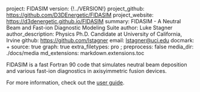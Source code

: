 project: FIDASIM
version: {!../VERSION!}
project_github: https://github.com/D3DEnergetic/FIDASIM
project_website: https://d3denergetic.github.io/FIDASIM
summary: FIDASIM - A Neutral Beam and Fast-ion Diagnostic Modeling Suite
author: Luke Stagner
author_description: Physics Ph.D. Candidate at University of California, Irvine
github: https://github.com/lstagner
email: lstagner@uci.edu
docmark: +
source: true
graph: true
extra_filetypes: pro ;
preprocess: false
media_dir: ./docs/media
md_extensions: markdown.extensions.toc

FIDASIM is a fast Fortran 90 code that simulates neutral beam deposition and various fast-ion diagnostics in axisyimmetric fusion devices. 

For more information, check out the [user guide](./page/index.html).
